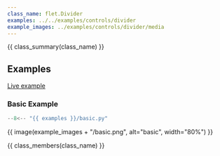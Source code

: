 ```yaml
---
class_name: flet.Divider
examples: ../../examples/controls/divider
example_images: ../examples/controls/divider/media
---
```


{{ class_summary(class_name) }}

## Examples

[Live example](https://flet-controls-gallery.fly.dev/layout/divider)

### Basic Example

```python
--8<-- "{{ examples }}/basic.py"
```

{{ image(example_images + "/basic.png", alt="basic", width="80%") }}


{{ class_members(class_name) }}
